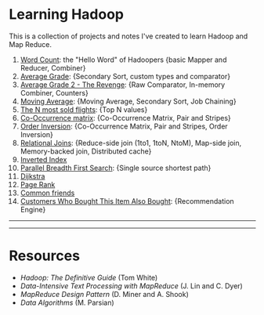 # Learning Hadoop #
This is a collection of projects and notes I've created to learn Hadoop and Map Reduce.   
  
1. [Word Count](./word_count): the "Hello Word" of Hadoopers {basic Mapper and Reducer, Combiner}
2. [Average Grade](./average_grade): {Secondary Sort, custom types and comparator}
3. [Average Grade 2 - The Revenge](./average_grade_revisited): {Raw Comparator, In-memory Combiner, Counters}
4. [Moving Average](./moving_average): {Moving Average, Secondary Sort, Job Chaining}
5. [The N most sold flights](./top_n_records): {Top N values}
6. [Co-Occurrence matrix](./co_occurrence_matrix): {Co-Occurrence Matrix, Pair and Stripes}
7. [Order Inversion](./order_inversion): {Co-Occurrence Matrix, Pair and Stripes, Order Inversion}
8. [Relational Joins](./relational_joins): {Reduce-side join (1to1, 1toN, NtoM), Map-side join, Memory-backed join, Distributed cache}
9. [Inverted Index](./inverted_index)
10. [Parallel Breadth First Search](./graph_bfs): {Single source shortest path}
11. [Dijkstra](./dijkstra)
12. [Page Rank](./page_rank)
13. [Common friends](./common_friends)
14. [Customers Who Bought This Item Also Bought](./cwbtiab): {Recommendation Engine}


- - - -
- - - -

# Resources #
* *Hadoop: The Definitive Guide* (Tom White)
* *Data-Intensive Text Processing with MapReduce* (J. Lin and C. Dyer)
* *MapReduce Design Pattern* (D. Miner and A. Shook)
* *Data Algorithms* (M. Parsian)
